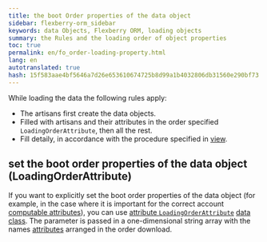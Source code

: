 ```yaml
--- 
title: the boot Order properties of the data object 
sidebar: flexberry-orm_sidebar 
keywords: data Objects, Flexberry ORM, loading objects 
summary: the Rules and the loading order of object properties 
toc: true 
permalink: en/fo_order-loading-property.html 
lang: en 
autotranslated: true 
hash: 15f583aae4bf5646a7d26e653610674725b8d99a1b4032806db31560e290bf73 
--- 
```


While loading the data the following rules apply: 

* The artisans first create the data objects. 
* Filled with artisans and their attributes in the order specified `LoadingOrderAttribute`, then all the rest. 
* Fill detaily, in accordance with the procedure specified in [view](fd_view-definition.html). 

## set the boot order properties of the data object (LoadingOrderAttribute) 

If you want to explicitly set the boot order properties of the data object (for example, in the case where it is important for the correct account [computable attributes](fo_nonstored-calculated-properties.html)), you can use [attribute `LoadingOrderAttribute`](fd_data-classes.html) [data class](fo_data-object.html). The parameter is passed in a one-dimensional string array with the names [attributes](fo_attributes-class-data.html) arranged in the order download.



